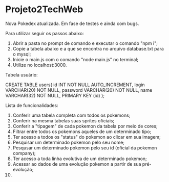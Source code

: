 # Projeto2TechWeb

Nova Pokedex atualizada. Em fase de testes e ainda com bugs.

Para utilizar seguir os passos abaixo:

1. Abrir a pasta no prompt de comando e executar o comando "npm i";
2. Copie a tabela abaixo e a que se encontra no arquivo database.txt para o mysql;
3. Inicie o main.js com o comando "node main.js" no terminal;
4. Utilize no localhost:3000.


Tabela usuário:

CREATE TABLE users(
  id INT NOT NULL AUTO_INCREMENT,
  login VARCHAR(20) NOT NULL,
  password VARCHAR(20) NOT NULL,
  name VARCHAR(32) NOT NULL,
  PRIMARY KEY (id)
  );
  
  
  
  Lista de funcionalidades:
  1. Conferir uma tabela completa com todos os pokemons;
  2. Conferir na mesma tabelas suas sprites oficiais;
  3. Conferir a "tipagem" de cada pokemon da tabela por meio de cores;
  4. Filtrar entre todos os pokemons aqueles de um determinado tipo;
  5. Ter acesso a todos os "status" do pokemon ao clicar em sua imagem;
  6. Pesquisar um determinado pokemon pelo seu nome;
  7. Pesqusar um determinado pokemon pelo seu id (oficial da pokemon company);
  8. Ter acesso a toda linha evolutiva de um determinado pokemon;
  9. Acessar ao dados de uma evolução pokemon a partir de sua pré-evolução;
  10. 
  

